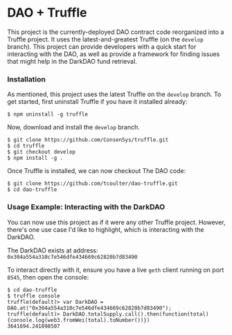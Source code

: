 # DAO + Truffle

This project is the currently-deployed DAO contract code reorganized into a Truffle project. It uses the latest-and-greatest Truffle (on the `develop` branch). This project can provide developers with a quick start for interacting with the DAO, as well as provide a framework for finding issues that might help in the DarkDAO fund retrieval.

### Installation

As mentioned, this project uses the latest Truffle on the `develop` branch. To get started, first uninstall Truffle if you have it installed already:

```
$ npm uninstall -g truffle
```

Now, download and install the `develop` branch.

```
$ git clone https://github.com/ConsenSys/truffle.git
$ cd truffle
$ git checkout develop
$ npm install -g .
```

Once Truffle is installed, we can now checkout The DAO code:

```
$ git clone https://github.com/tcoulter/dao-truffle.git
$ cd dao-truffle
```

### Usage Example: Interacting with the DarkDAO

You can now use this project as if it were any other Truffle project. However, there's one use case I'd like to highlight, which is interacting with the DarkDAO.

The DarkDAO exists at address: `0x304a554a310c7e546dfe434669c62820b7d83490`

To interact directly with it, ensure you have a live `geth` client running on port `8545`, then open the console:

```
$ cd dao-truffle
$ truffle console
truffle(default)> var DarkDAO = DAO.at("0x304a554a310c7e546dfe434669c62820b7d83490");
truffle(default)> DarkDAO.totalSupply.call().then(function(total) {console.log(web3.fromWei(total).toNumber())})
3641694.241898507
```
